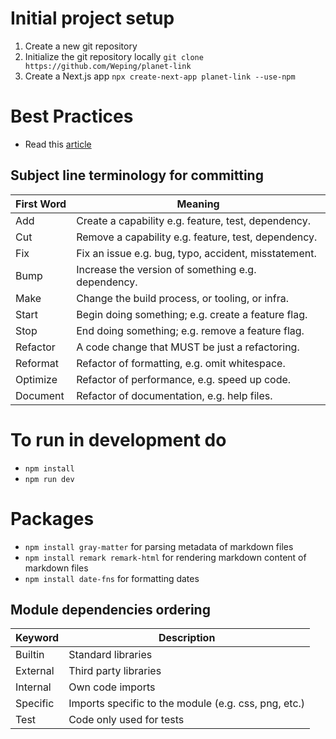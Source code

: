 # Initial project setup
1) Create a new git repository
2) Initialize the git repository locally
`git clone https://github.com/Weping/planet-link`
3) Create a Next.js app
`npx create-next-app planet-link --use-npm`

# Best Practices
- Read this [article](https://www.datree.io/resources/github-best-practices)

## Subject line terminology for committing
First Word | Meaning
--- | --
Add | Create a capability e.g. feature, test, dependency.
Cut | Remove a capability e.g. feature, test, dependency.
Fix | Fix an issue e.g. bug, typo, accident, misstatement.
Bump | Increase the version of something e.g. dependency.
Make | Change the build process, or tooling, or infra.
Start | Begin doing something; e.g. create a feature flag.
Stop | End doing something; e.g. remove a feature flag.
Refactor | A code change that MUST be just a refactoring.
Reformat | Refactor of formatting, e.g. omit whitespace.
Optimize | Refactor of performance, e.g. speed up code.
Document | Refactor of documentation, e.g. help files.

# To run in development do
- `npm install`
- `npm run dev`

# Packages
- `npm install gray-matter` for parsing metadata of markdown files
- `npm install remark remark-html` for rendering markdown content of markdown files
- `npm install date-fns` for formatting dates

## Module dependencies ordering
Keyword | Description
--- | --
Builtin | Standard libraries
External | Third party libraries
Internal | Own code imports
Specific | Imports specific to the module (e.g. css, png, etc.)
Test | Code only used for tests
